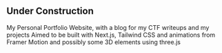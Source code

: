 ## Under Construction
My Personal Portfolio Website, with a blog for my CTF writeups and my projects
Aimed to be built with Next.js, Tailwind CSS and animations from Framer Motion
and possibly some 3D elements using three.js

